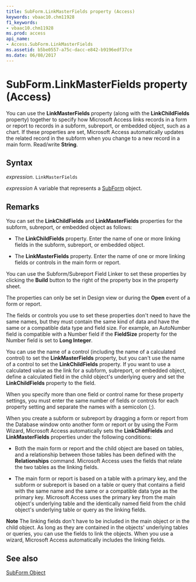 ```yaml
---
title: SubForm.LinkMasterFields property (Access)
keywords: vbaac10.chm11928
f1_keywords:
- vbaac10.chm11928
ms.prod: access
api_name:
- Access.SubForm.LinkMasterFields
ms.assetid: b5be0557-a75c-dacc-e842-b9196edf37ce
ms.date: 06/08/2017
---
```



# SubForm.LinkMasterFields property (Access)

You can use the  **LinkMasterFields** property (along with the **LinkChildFields** property) together to specify how Microsoft Access links records in a form or report to records in a subform, subreport, or embedded object, such as a chart. If these properties are set, Microsoft Access automatically updates the related record in the subform when you change to a new record in a main form. Read/write **String**.


## Syntax

 _expression_. `LinkMasterFields`

 _expression_ A variable that represents a [SubForm](Access.SubForm.md) object.


## Remarks

You can set the  **LinkChildFields** and **LinkMasterFields** properties for the subform, subreport, or embedded object as follows:


- The  **LinkChildFields** property. Enter the name of one or more linking fields in the subform, subreport, or embedded object.
    
- The  **LinkMasterFields** property. Enter the name of one or more linking fields or controls in the main form or report.
    
You can use the Subform/Subreport Field Linker to set these properties by clicking the  **Build** button to the right of the property box in the property sheet.

The properties can only be set in Design view or during the  **Open** event of a form or report.

The fields or controls you use to set these properties don't need to have the same names, but they must contain the same kind of data and have the same or a compatible data type and field size. For example, an AutoNumber field is compatible with a Number field if the  **FieldSize** property for the Number field is set to **Long Integer**.

You can use the name of a control (including the name of a calculated control) to set the  **LinkMasterFields** property, but you can't use the name of a control to set the **LinkChildFields** property. If you want to use a calculated value as the link for a subform, subreport, or embedded object, define a calculated field in the child object's underlying query and set the **LinkChildFields** property to the field.

When you specify more than one field or control name for these property settings, you must enter the same number of fields or controls for each property setting and separate the names with a semicolon (;).

When you create a subform or subreport by dragging a form or report from the Database window onto another form or report or by using the Form Wizard, Microsoft Access automatically sets the  **LinkChildFields** and **LinkMasterFields** properties under the following conditions:


- Both the main form or report and the child object are based on tables, and a relationship between those tables has been defined with the  **Relationships** command. Microsoft Access uses the fields that relate the two tables as the linking fields.
    
- The main form or report is based on a table with a primary key, and the subform or subreport is based on a table or query that contains a field with the same name and the same or a compatible data type as the primary key. Microsoft Access uses the primary key from the main object's underlying table and the identically named field from the child object's underlying table or query as the linking fields.
    

 **Note**  The linking fields don't have to be included in the main object or in the child object. As long as they are contained in the objects' underlying tables or queries, you can use the fields to link the objects. When you use a wizard, Microsoft Access automatically includes the linking fields.


## See also


[SubForm Object](Access.SubForm.md)

